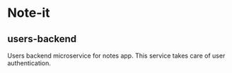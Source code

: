 # Note-it
## users-backend
Users backend microservice for notes app. This service takes care of user authentication.

